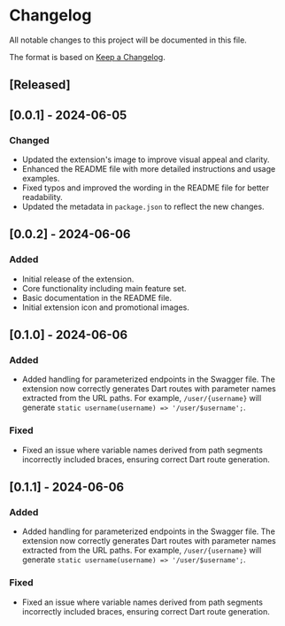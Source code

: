 # Changelog

All notable changes to this project will be documented in this file.

The format is based on [Keep a Changelog](https://keepachangelog.com/en/1.0.0/).

## [Released]

## [0.0.1] - 2024-06-05
### Changed
- Updated the extension's image to improve visual appeal and clarity.
- Enhanced the README file with more detailed instructions and usage examples.
- Fixed typos and improved the wording in the README file for better readability.
- Updated the metadata in `package.json` to reflect the new changes.

## [0.0.2] - 2024-06-06
### Added
- Initial release of the extension.
- Core functionality including main feature set.
- Basic documentation in the README file.
- Initial extension icon and promotional images.

## [0.1.0] - 2024-06-06
### Added
- Added handling for parameterized endpoints in the Swagger file. The extension now correctly generates Dart routes with parameter names extracted from the URL paths. For example, `/user/{username}` will generate `static username(username) => '/user/$username';`.

### Fixed
- Fixed an issue where variable names derived from path segments incorrectly included braces, ensuring correct Dart route generation.

## [0.1.1] - 2024-06-06
### Added
- Added handling for parameterized endpoints in the Swagger file. The extension now correctly generates Dart routes with parameter names extracted from the URL paths. For example, `/user/{username}` will generate `static username(username) => '/user/$username';`.

### Fixed
- Fixed an issue where variable names derived from path segments incorrectly included braces, ensuring correct Dart route generation.
